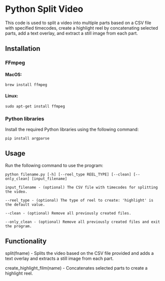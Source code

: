 # Python Split Video

This code is used to split a video into multiple parts based on a CSV file with specified timecodes, create a highlight reel by concatenating selected parts, add a text overlay, and extract a still image from each part.


## Installation

### FFmpeg

#### MacOS: 
```
brew install ffmpeg
```

#### Linux: 
```
sudo apt-get install ffmpeg
```

### Python libraries

Install the required Python libraries using the following command:
```
pip install argparse
```

## Usage

Run the following command to use the program:

```
python filename.py [-h] [--reel_type REEL_TYPE] [--clean] [--only_clean] [input_filename]

input_filename - (optional) The CSV file with timecodes for splitting the video.

--reel_type - (optional) The type of reel to create: 'highlight' is the default value.

--clean - (optional) Remove all previously created files.

--only_clean - (optional) Remove all previously created files and exit the program.
```

## Functionality


split(fname) - Splits the video based on the CSV file provided and adds a text overlay and extracts a still image from each part.

create_highlight_film(name) - Concatenates selected parts to create a highlight reel.
